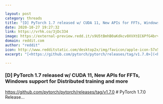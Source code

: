 ```yaml
---

layout: post
category: threads
title: "[D] PyTorch 1.7 released w/ CUDA 11, New APIs for FFTs, Windows support for Distributed training and more"
date: 2020-10-27 19:27:32
link: https://vrhk.co/3jDc334
image: https://external-preview.redd.it/s9U5tBmhB0aKdkcv0XVXtEC6PfG4brvIgmTzc622QvA.jpg?width=400&height=209.42408377&auto=webp&crop=400:209.42408377,smart&s=ebc3789682ec67e4c4dcb021811183d3fe0cb92e
domain: reddit.com
author: "reddit"
icon: http://www.redditstatic.com/desktop2x/img/favicon/apple-icon-57x57.png
excerpt: "[<https://github.com/pytorch/pytorch/releases/tag/v1.7.0>](<https://github.com/pytorch/pytorch/releases/tag/v1.7.0>) # PyTorch 1.7.0 Release..."

---
```


### [D] PyTorch 1.7 released w/ CUDA 11, New APIs for FFTs, Windows support for Distributed training and more

[<https://github.com/pytorch/pytorch/releases/tag/v1.7.0>](<https://github.com/pytorch/pytorch/releases/tag/v1.7.0>) # PyTorch 1.7.0 Release...